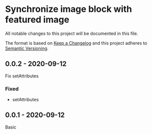 # Synchronize image block with featured image

All notable changes to this project will be documented in this file.

The format is based on [Keep a Changelog](http://keepachangelog.com/)
and this project adheres to [Semantic Versioning](http://semver.org/).

## 0.0.2 - 2020-09-12
Fix setAttributes

### Fixed
- setAttributes

## 0.0.1 - 2020-09-12
Basic
